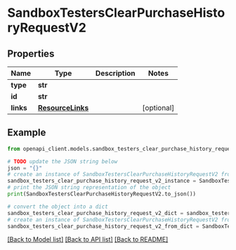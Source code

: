 # SandboxTestersClearPurchaseHistoryRequestV2


## Properties

Name | Type | Description | Notes
------------ | ------------- | ------------- | -------------
**type** | **str** |  | 
**id** | **str** |  | 
**links** | [**ResourceLinks**](ResourceLinks.md) |  | [optional] 

## Example

```python
from openapi_client.models.sandbox_testers_clear_purchase_history_request_v2 import SandboxTestersClearPurchaseHistoryRequestV2

# TODO update the JSON string below
json = "{}"
# create an instance of SandboxTestersClearPurchaseHistoryRequestV2 from a JSON string
sandbox_testers_clear_purchase_history_request_v2_instance = SandboxTestersClearPurchaseHistoryRequestV2.from_json(json)
# print the JSON string representation of the object
print(SandboxTestersClearPurchaseHistoryRequestV2.to_json())

# convert the object into a dict
sandbox_testers_clear_purchase_history_request_v2_dict = sandbox_testers_clear_purchase_history_request_v2_instance.to_dict()
# create an instance of SandboxTestersClearPurchaseHistoryRequestV2 from a dict
sandbox_testers_clear_purchase_history_request_v2_from_dict = SandboxTestersClearPurchaseHistoryRequestV2.from_dict(sandbox_testers_clear_purchase_history_request_v2_dict)
```
[[Back to Model list]](../README.md#documentation-for-models) [[Back to API list]](../README.md#documentation-for-api-endpoints) [[Back to README]](../README.md)


